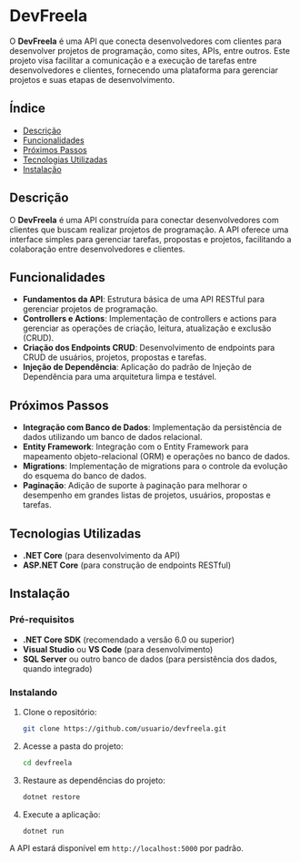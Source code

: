 # DevFreela

O **DevFreela** é uma API que conecta desenvolvedores com clientes para desenvolver projetos de programação, como sites, APIs, entre outros. Este projeto visa facilitar a comunicação e a execução de tarefas entre desenvolvedores e clientes, fornecendo uma plataforma para gerenciar projetos e suas etapas de desenvolvimento.

## Índice

- [Descrição](#descrição)
- [Funcionalidades](#funcionalidades)
- [Próximos Passos](#próximos-passos)
- [Tecnologias Utilizadas](#tecnologias-utilizadas)
- [Instalação](#instalação)

## Descrição

O **DevFreela** é uma API construída para conectar desenvolvedores com clientes que buscam realizar projetos de programação. A API oferece uma interface simples para gerenciar tarefas, propostas e projetos, facilitando a colaboração entre desenvolvedores e clientes.

## Funcionalidades

- **Fundamentos da API**: Estrutura básica de uma API RESTful para gerenciar projetos de programação.
- **Controllers e Actions**: Implementação de controllers e actions para gerenciar as operações de criação, leitura, atualização e exclusão (CRUD).
- **Criação dos Endpoints CRUD**: Desenvolvimento de endpoints para CRUD de usuários, projetos, propostas e tarefas.
- **Injeção de Dependência**: Aplicação do padrão de Injeção de Dependência para uma arquitetura limpa e testável.

## Próximos Passos

- **Integração com Banco de Dados**: Implementação da persistência de dados utilizando um banco de dados relacional.
- **Entity Framework**: Integração com o Entity Framework para mapeamento objeto-relacional (ORM) e operações no banco de dados.
- **Migrations**: Implementação de migrations para o controle da evolução do esquema do banco de dados.
- **Paginação**: Adição de suporte à paginação para melhorar o desempenho em grandes listas de projetos, usuários, propostas e tarefas.

## Tecnologias Utilizadas

- **.NET Core** (para desenvolvimento da API)
- **ASP.NET Core** (para construção de endpoints RESTful)

## Instalação

### Pré-requisitos

- **.NET Core SDK** (recomendado a versão 6.0 ou superior)
- **Visual Studio** ou **VS Code** (para desenvolvimento)
- **SQL Server** ou outro banco de dados (para persistência dos dados, quando integrado)

### Instalando

1. Clone o repositório:
    ```bash
    git clone https://github.com/usuario/devfreela.git
    ```

2. Acesse a pasta do projeto:
    ```bash
    cd devfreela
    ```

3. Restaure as dependências do projeto:
    ```bash
    dotnet restore
    ```

4. Execute a aplicação:
    ```bash
    dotnet run
    ```

A API estará disponível em `http://localhost:5000` por padrão.


